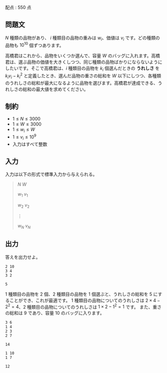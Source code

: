 配点 : $550$ 点

## 問題文

$N$ 種類の品物があり、 $i$ 種類目の品物の重みは $w_i$、価値は $v_i$ です。どの種類の品物も $10^{10}$ 個ずつあります。

高橋君はこれから、品物をいくつか選んで、容量 $W$ のバッグに入れます。高橋君は、選ぶ品物の価値を大きくしつつ、同じ種類の品物ばかりにならないようにしたいです。そこで高橋君は、$i$ 種類目の品物を $k_i$ 個選んだときの **うれしさ** を $k_i v_i - k_i^2$ と定義したとき、選んだ品物の重さの総和を $W$ 以下にしつつ、各種類のうれしさの総和が最大になるように品物を選びます。高橋君が達成できる、うれしさの総和の最大値を求めてください。

## 制約

- $1 \leq N \leq 3000$
- $1 \leq W \leq 3000$
- $1 \leq w_i \leq W$
- $1 \leq v_i \leq 10^9$
- 入力はすべて整数

## 入力

入力は以下の形式で標準入力から与えられる。

> $N$ $W$
> 
> $w_1$ $v_1$
> 
> $w_2$ $v_2$
> 
> $\vdots$
> 
> $w_N$ $v_N$

## 出力

答えを出力せよ。

```input1
2 10
3 4
3 2
```

```output1
5
```

$1$ 種類目の品物を $2$ 個、$2$ 種類目の品物を $1$ 個選ぶと、うれしさの総和を $5$ にすることができ、これが最適です。
$1$ 種類目の品物についてのうれしさは $2 \times 4 - 2^2 = 4$、$2$ 種類目の品物についてのうれしさは $1 \times 2 - 1^2 = 1$ です。
また、重さの総和は $9$ であり、容量 $10$ のバッグに入ります。

```input2
3 6
1 4
2 3
2 7
```

```output2
14
```

```input3
1 10
1 7
```

```output3
12
```